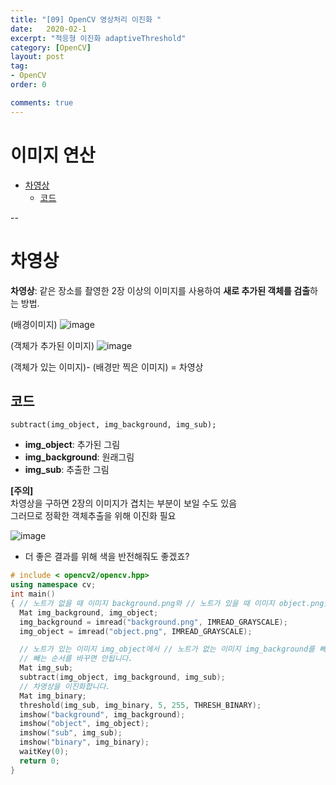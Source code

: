 ```yaml
---
title: "[09] OpenCV 영상처리 이진화 "
date:   2020-02-1
excerpt: "적응형 이진화 adaptiveThreshold"
category: [OpenCV]
layout: post
tag:
- OpenCV
order: 0

comments: true
---
```

# 이미지 연산


- [차영상](#차영상)
  * [코드](#코드)

--


# 차영상
**차영상**: 같은 장소를 촬영한 2장 이상의 이미지를 사용하여 **새로 추가된 객체를 검출**하는 방법. 

(배경이미지)
![image](https://user-images.githubusercontent.com/76824611/116553980-a619c680-a935-11eb-82b6-0feb31a027d2.png)

(객체가 추가된 이미지)
![image](https://user-images.githubusercontent.com/76824611/116553999-ab771100-a935-11eb-95f0-e8afd6021b09.png)


(객체가 있는 이미지)- (배경만 찍은 이미지) = 차영상 

## 코드
```subtract(img_object, img_background, img_sub);```
* **img_object**: 추가된 그림
* **img_background**: 원래그림
* **img_sub**: 추출한 그림

**[주의]**   
차영상을 구하면 2장의 이미지가 겹치는 부분이 보일 수도 있음    
그러므로 정확한 객체추출을 위해 이진화 필요  

![image](https://user-images.githubusercontent.com/76824611/116554057-b8940000-a935-11eb-8d84-d9b3494bbcad.png)
+ 더 좋은 결과를 위해 색을 반전해줘도 좋겠죠?

```cpp
# include < opencv2/opencv.hpp>
using namespace cv;
int main()
{ // 노트가 없을 때 이미지 background.png와 // 노트가 있을 때 이미지 object.png를 그레이 스케일로 불러옵니다.
  Mat img_background, img_object;
  img_background = imread("background.png", IMREAD_GRAYSCALE);
  img_object = imread("object.png", IMREAD_GRAYSCALE);

  // 노트가 있는 이미지 img_object에서 // 노트가 없는 이미지 img_background를 빼서 차영상을 얻습니다.
  // 빼는 순서를 바꾸면 안됩니다.
  Mat img_sub;
  subtract(img_object, img_background, img_sub);
  // 차영상을 이진화합니다.
  Mat img_binary;
  threshold(img_sub, img_binary, 5, 255, THRESH_BINARY);
  imshow("background", img_background);
  imshow("object", img_object);
  imshow("sub", img_sub);
  imshow("binary", img_binary);
  waitKey(0);
  return 0;
} 
```
